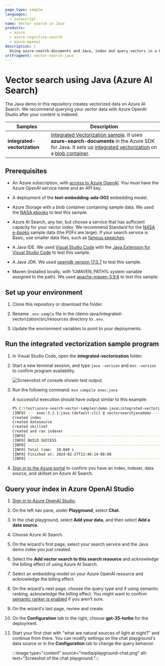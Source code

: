 ```yaml
---
page_type: sample
languages:
  - javascript
name: Vector search in Java
products:
  - azure
  - azure-cognitive-search
  - azure-openai
description: |
  Using azure-search-documents and Java, index and query vectors in a RAG pattern or a traditional search solution.
urlFragment: vector-search-java
---
```


# Vector search using Java  (Azure AI Search)  

The Java demo in this repository creates vectorized data on Azure AI Search. We recommend querying your vector data with Azure OpenAI Studio after your content is indexed.

| Samples | Description |
|---------|-------------|
| **integrated-vectorization** | [Integrated Vectorization sample](#run-the-integrated-vectorization-sample-program). It uses **azure-search-documents** in the Azure SDK for Java. It sets up [integrated vectorization](https://learn.microsoft.com/azure/search/vector-search-integrated-vectorization) on a [blob container](https://learn.microsoft.com/zure/search/search-blob-storage-integration). |

## Prerequisites

+ An Azure subscription, with [access to Azure OpenAI](https://aka.ms/oai/access). You must have the Azure OpenAI service name and an API key.

+ A deployment of the **text-embedding-ada-002** embedding model.

+ Azure Storage with a blob container containing sample data. We used the [NASA ebooks](https://github.com/Azure-Samples/azure-search-sample-data/tree/main/nasa-e-book) to test this sample.

+ Azure AI Search, any tier, but choose a service that has sufficient capacity for your vector index. We recommend Standard for the [NASA e-books](https://github.com/Azure-Samples/azure-search-sample-data/tree/main/nasa-e-book) sample data (the PDFs are large). If your search service is Basic, use smaller data files, such as [famous speeches](https://github.com/Azure-Samples/azure-search-sample-data/tree/main/famous-speeches-pdf).

+ A Java IDE. We used [Visual Studio Code](https://code.visualstudio.com/download) with the [Java Extension for Visual Studio Code](https://marketplace.visualstudio.com/items?itemName=vscjava.vscode-java-pack) to test this sample.

+ A Java JDK. We used [openjdk version 17.0.7](https://learn.microsoft.com/java/openjdk/download) to test this sample.

+ Maven (installed locally, with %MAVEN_PATH% system variable assigned to the path). We used [apache-maven-3.9.6](https://maven.apache.org/download.cgi) to test this sample.

## Set up your environment

1. Clone this repository or download the folder.

1. Rename `.env-sample` file in the /demo-java/integrated-vectorization/src/resources directory to `.env`.

1. Update the envrionment variables to point to your deployments.

## Run the integrated vectorization sample program

1. In Visual Studio Code, open the **integrated-vectorization** folder.

1. Start a new terminal session, and type `java -version` and `mvn -version` to confirm program availability.

   ![Screenshot of console showin test output.](../docs/media/java-sample-test-versions.png)

1. Run the following command: `mvn compile exec:java`

   A successful execution should have output similar to this example:
    
    ```bash
    PS C:\test\azure-search-vector-samples\demo-java\integrated-vectorization> mvn compile exec:java 
    [INFO] --- exec:3.1.1:java (default-cli) @ vectorsearchjavademo ---
    Created index
    Created datasource
    Created skillset
    Created and ran indexer
    [INFO] ------------------------------------------------------------------------
    [INFO] BUILD SUCCESS
    [INFO] ------------------------------------------------------------------------
    [INFO] Total time:  18.049 s
    [INFO] Finished at: 2024-02-27T12:40:14-08:00
    [INFO] ------------------------------------------------------------------------
    ```

1. [Sign in to the Azure portal](https://portal.azure.com) to confirm you have an index, indexer, data source, and skillset on Azure AI Search.

## Query your index in Azure OpenAI Studio

1. [Sign in to Azure OpenAI Studio](https://oai.azure.com/portal/).
1. On the left nav pane, under **Playground**, select **Chat**.
1. In the chat playground, select **Add your data**, and then select **Add a data source**.
1. Choose Azure AI Search.
1. On the wizard's first page, select your search service and the Java demo index you just created.
1. Select the **Add vector search to this search resource** and acknowledge the billing effect of using Azure AI Search.
1. Select an embedding model on your Azure OpenAI resource and acknowledge the billing effect.
1. On the wizard's next page, choose the query type and if using semantic ranking, acknowledge the billing effect. You might want to confirm [semantic ranker is enabled](https://learn.microsoft.com/azure/search/semantic-how-to-enable-disable) if you aren't sure.
1. On the wizard's last page, review and create.
1. On the **Configuration** tab to the right, choose **gpt-35-turbo** for the deployment.
1. Start your first chat with "what are natural sources of light at night?" and continue from there. You can modify settings on the chat playground's data source or in the **Configuration** tab to change the query behavior.

   :::image type="content" source="media/playground-chat.png" alt-text="Screeshot of the chat playground.":::
